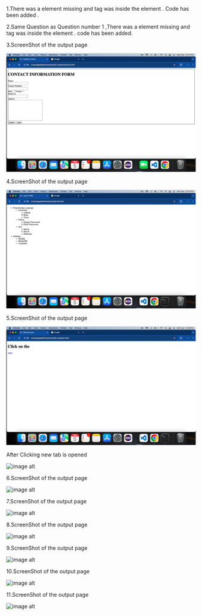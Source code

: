 1.There was a </div> element missing and <body> tag was inside the <head> element . Code has been added .

2.Same Question as Question number 1 ,There was a </div> element missing and <body> tag was inside the <head> element . code has been added.


3.ScreenShot of the output page

![image alt](https://github.com/sudhir1825/GuviTask6/blob/606647a429d2d6d4675bf5c9a002988684ffa235/Screenshot%202025-04-05%20at%2012.47.05%20PM.png)

4.ScreenShot of the output page

![image alt](https://github.com/sudhir1825/GuviTask6/blob/22b04621b88f26d7f0fdd6180baa873526505aa7/Screenshot%202025-04-05%20at%2012.47.41%20PM.png)


5.ScreenShot of the output page

![image alt](https://github.com/sudhir1825/GuviTask6/blob/b5b33edea1e47116ebf1450662ce3b9220af0171/Screenshot%202025-04-05%20at%2012.48.07%20PM.png)

After Clicking new tab is opened

![image alt]()


6.ScreenShot of the output page

![image alt]()


7.ScreenShot of the output page

![image alt]()



8.ScreenShot of the output page

![image alt]()




9.ScreenShot of the output page

![image alt]()


10.ScreenShot of the output page

![image alt]()



11.ScreenShot of the output page

![image alt]()
